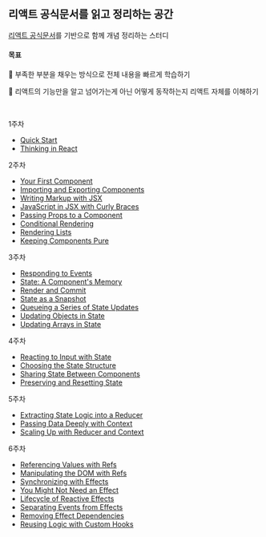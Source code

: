 ## 리액트 공식문서를 읽고 정리하는 공간

[리액트 공식문서](https://react.dev/)를 기반으로 함께 개념 정리하는 스터디

#### 목표

🎯 부족한 부분을 채우는 방식으로 전체 내용을 빠르게 학습하기

🎯 리액트의 기능만을 알고 넘어가는게 아닌 어떻게 동작하는지 리액트 자체를 이해하기

<br>

1주차
- [Quick Start](https://github.com/bread1022/TIL/blob/master/React/React-dev/0-1_Quick%20Start.md)
- [Thinking in React](https://github.com/bread1022/TIL/blob/master/React/React-dev/0-2_Thinking%20in%20React.md)

2주차
- [Your First Component](https://github.com/bread1022/TIL/blob/master/React/React-dev/1-1_Your%20First%20Component.md)
- [Importing and Exporting Components](https://github.com/bread1022/TIL/blob/master/React/React-dev/1-2_Importing%20and%20Exporting%20Components.md)
- [Writing Markup with JSX](https://github.com/bread1022/TIL/blob/master/React/React-dev/1-3_Writing%20Markup%20with%20JSX.md)
- [JavaScript in JSX with Curly Braces](https://github.com/bread1022/TIL/blob/master/React/React-dev/1-4_JavaScript%20in%20JSX%20with%20Curly%20Braces.md)
- [Passing Props to a Component](https://github.com/bread1022/TIL/blob/master/React/React-dev/1-5_Passing%20Props%20to%20a%20Component.md)
- [Conditional Rendering](https://github.com/bread1022/TIL/blob/master/React/React-dev/1-6_Conditional%20Rendering.md)
- [Rendering Lists](https://github.com/bread1022/TIL/blob/master/React/React-dev/1-7_Rendering%20Lists.md)
- [Keeping Components Pure](https://github.com/bread1022/TIL/blob/master/React/React-dev/1-8_Keeping%20Components%20Pure.md)

3주차
- [Responding to Events](https://github.com/bread1022/TIL/blob/master/React/React-dev/2-1_Responding%20to%20events.md)
- [State: A Component's Memory](https://github.com/bread1022/TIL/blob/master/React/React-dev/2-2_State%3A%20A%20Component's%20Memory.md)
- [Render and Commit](https://github.com/bread1022/TIL/blob/master/React/React-dev/2-3_Render%20and%20Commit.md)
- [State as a Snapshot](https://github.com/bread1022/TIL/blob/master/React/React-dev/2-4_State%20as%20a%20Snapshot.md)
- [Queueing a Series of State Updates](https://github.com/bread1022/TIL/blob/master/React/React-dev/2-5_Queueing%20a%20Series%20of%20State%20Updates.md)
- [Updating Objects in State](https://github.com/bread1022/TIL/blob/master/React/React-dev/2-6_Updating%20Objects%20in%20State.md)
- [Updating Arrays in State](https://github.com/bread1022/TIL/blob/master/React/React-dev/2-7_Updating%20Arrays%20in%20State.md)


4주차
- [Reacting to Input with State](https://github.com/bread1022/TIL/blob/master/React/React-dev/3-1_Reacting%20to%20Input%20with%20State.md)
- [Choosing the State Structure](https://github.com/bread1022/TIL/blob/master/React/React-dev/3-2_Choosing%20the%20State%20Structure.md)
- [Sharing State Between Components](https://github.com/bread1022/TIL/blob/master/React/React-dev/3-3_Sharing%20State%20Between%20Components.md)
- [Preserving and Resetting State](https://github.com/bread1022/TIL/blob/master/React/React-dev/3-4_Preserving%20and%20Resetting%20State.md)



5주차
- [Extracting State Logic into a Reducer](https://github.com/bread1022/TIL/blob/master/React/React-dev/3-5_Extracting%20State%20Logic%20into%20a%20Reducer.md)
- [Passing Data Deeply with Context](https://github.com/bread1022/TIL/blob/master/React/React-dev/3-6_Passing%20Data%20Deeply%20with%20Context.md)
- [Scaling Up with Reducer and Context](https://github.com/bread1022/TIL/blob/master/React/React-dev/3-7_Scaling%20Up%20with%20Reducer%20and%20Context.md)


6주차
- [Referencing Values with Refs](https://github.com/bread1022/TIL/blob/master/React/React-dev/4-1_Referencing%20Values%20with%20Refs.md)
- [Manipulating the DOM with Refs](https://github.com/bread1022/TIL/blob/master/React/React-dev/4-2_Manipulating%20the%20DOM%20with%20Refs.md)
- [Synchronizing with Effects](https://github.com/bread1022/TIL/blob/master/React/React-dev/4-3_Synchronizing%20with%20Effects.md)
- [You Might Not Need an Effect](https://github.com/bread1022/TIL/blob/master/React/React-dev/4-4_You%20Might%20Not%20Need%20an%20Effect.md)
- [Lifecycle of Reactive Effects](https://github.com/bread1022/TIL/blob/master/React/React-dev/4-5_Lifecycle%20of%20Reactive%20Effects.md)
- [Separating Events from Effects](https://github.com/bread1022/TIL/blob/master/React/React-dev/4-5_Lifecycle%20of%20Reactive%20Effects.md)
- [Removing Effect Dependencies](https://github.com/bread1022/TIL/blob/master/React/React-dev/4-7_Removing%20Effect%20Dependencies.md)
- [Reusing Logic with Custom Hooks](https://github.com/bread1022/TIL/blob/master/React/React-dev/4-8_Reusing%20Logic%20with%20Custom%20Hooks.md)